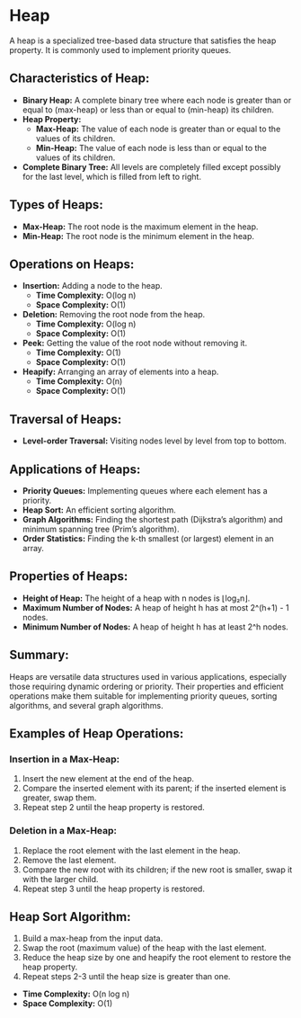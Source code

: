 # Heap

A heap is a specialized tree-based data structure that satisfies the heap property. It is commonly used to implement priority queues.

## Characteristics of Heap:
- **Binary Heap:** A complete binary tree where each node is greater than or equal to (max-heap) or less than or equal to (min-heap) its children.
- **Heap Property:** 
  - **Max-Heap:** The value of each node is greater than or equal to the values of its children.
  - **Min-Heap:** The value of each node is less than or equal to the values of its children.
- **Complete Binary Tree:** All levels are completely filled except possibly for the last level, which is filled from left to right.

## Types of Heaps:
- **Max-Heap:** The root node is the maximum element in the heap.
- **Min-Heap:** The root node is the minimum element in the heap.

## Operations on Heaps:
- **Insertion:** Adding a node to the heap.
  - **Time Complexity:** O(log n)
  - **Space Complexity:** O(1)
- **Deletion:** Removing the root node from the heap.
  - **Time Complexity:** O(log n)
  - **Space Complexity:** O(1)
- **Peek:** Getting the value of the root node without removing it.
  - **Time Complexity:** O(1)
  - **Space Complexity:** O(1)
- **Heapify:** Arranging an array of elements into a heap.
  - **Time Complexity:** O(n)
  - **Space Complexity:** O(1)

## Traversal of Heaps:
- **Level-order Traversal:** Visiting nodes level by level from top to bottom.

## Applications of Heaps:
- **Priority Queues:** Implementing queues where each element has a priority.
- **Heap Sort:** An efficient sorting algorithm.
- **Graph Algorithms:** Finding the shortest path (Dijkstra’s algorithm) and minimum spanning tree (Prim’s algorithm).
- **Order Statistics:** Finding the k-th smallest (or largest) element in an array.

## Properties of Heaps:
- **Height of Heap:** The height of a heap with n nodes is ⌊log₂n⌋.
- **Maximum Number of Nodes:** A heap of height h has at most 2^(h+1) - 1 nodes.
- **Minimum Number of Nodes:** A heap of height h has at least 2^h nodes.

## Summary:
Heaps are versatile data structures used in various applications, especially those requiring dynamic ordering or priority. Their properties and efficient operations make them suitable for implementing priority queues, sorting algorithms, and several graph algorithms.

## Examples of Heap Operations:

### Insertion in a Max-Heap:
1. Insert the new element at the end of the heap.
2. Compare the inserted element with its parent; if the inserted element is greater, swap them.
3. Repeat step 2 until the heap property is restored.

### Deletion in a Max-Heap:
1. Replace the root element with the last element in the heap.
2. Remove the last element.
3. Compare the new root with its children; if the new root is smaller, swap it with the larger child.
4. Repeat step 3 until the heap property is restored.

## Heap Sort Algorithm:
1. Build a max-heap from the input data.
2. Swap the root (maximum value) of the heap with the last element.
3. Reduce the heap size by one and heapify the root element to restore the heap property.
4. Repeat steps 2-3 until the heap size is greater than one.
  - **Time Complexity:** O(n log n)
  - **Space Complexity:** O(1)
